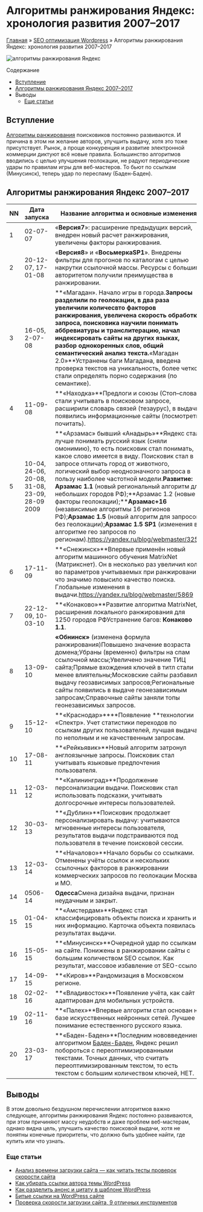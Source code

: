 # Алгоритмы ранжирования Яндекс: хронология развития 2007–2017

[Главная](https://www.wordpress-abc.ru/) » [SEO оптимизация Wordpress](https://www.wordpress-abc.ru/seo-wordpress) » Алгоритмы ранжирования Яндекс: хронология развития 2007–2017

![алгоритмы ранжирования Яндекс](https://www.wordpress-abc.ru/wp-content/uploads/2017/06/YAndeks-algoritmyi-2007-2017.png)

Содержание

- [Вступление](https://www.wordpress-abc.ru/seo-wordpress/algoritmyi-ranzhirovaniya-yandeks-hronologiya.html#i)
- [Алгоритмы ранжирования Яндекс 2007–2017](https://www.wordpress-abc.ru/seo-wordpress/algoritmyi-ranzhirovaniya-yandeks-hronologiya.html#__20072017)
- Выводы
  - [Еще статьи](https://www.wordpress-abc.ru/seo-wordpress/algoritmyi-ranzhirovaniya-yandeks-hronologiya.html#i-3)

## Вступление

[Алгоритмы ранжирования](https://www.wordpress-abc.ru/seo-nachinayushhim/obshhie-printsipyi-rabotyi-poiskovyih-sistem.html) поисковиков постоянно развиваются. И причина в этом ни желание авторов, улучшить выдачу, хотя это тоже присутствует. Рынок, а проще конкуренция и развитие электронной коммерции диктуют всё новые правила. Большинство алгоритмов вводились с целью улучшения геолокации, не радуют периодические удары по правилам игры для веб-мастеров. То бьют по ссылкам (Минусинск), теперь удар по переспаму (Баден-Баден).

## Алгоритмы ранжирования Яндекс 2007–2017

| NN   | Дата запуска                             | Название алгоритма и основные изменения  |
| ---- | ---------------------------------------- | ---------------------------------------- |
| 1    | 02-07-07                                 | «**Версия7**»: расширение предыдущих версий, внедрен новый расчет ранжирования, увеличены факторы ранжирования. |
| 2    | 20-12-07, 17-01-08                       | «**Версия8**» и «**ВосьмеркаSP1**». Внедрены фильтры для прогонов по каталогам с целью накрутки ссылочной массы.  Ресурсы с большим авторитетом получили преимущества в ранжировании. |
| 3    | 16-05, 2-07-08                           | **«Магадан». Начало игры в города.**Запросы разделили по геолокации, в два раза увеличили количесвто факторов ранжирования,  увеличена скорость обработки запроса, поисковика научили понимать аббревиатуры и транслитерацию, начал индексировать сайты на других языках, разбор однокоренных слов,  общий семантический анализ текста.**«Магадан 2.0»**Устранены баги Магадана, введена проверка текстов на уникальность, более четкое стали определять порно содержания (по семантике). |
| 4    | 11-09-08                                 | **«Находка»**Предлоги и союзы (Стоп–слова) стали учитывать в поисковом запросе, расширили словарь связей (тезаурус), в выдачи появились информационные сайты (посмотреть, почитать). |
| 5    | 10-04, 24-06, 20-08, 31-08, 23-09, 28-09 2009 | **«Арзамас»  бывший «Анадырь»**Яндекс стал лучше понимать русский язык (сняли омонимию), то есть поисковик стал понимать, какое слово имеется в виду. Поисковик стал в запросе отличать город от животного, логический выбор неоднозначного запроса в пользу наиболее частотной модели.**Развитие: Арзамас 1.1** (новый региональный алгоритм для небольших городов РФ);**Арзамас 1.2 (новые факторы геолокации);****Арзамас+16** (независимые алгоритмы 16 регионов РФ);**Арзамас 1.5** (новый алгоритм для запросов без геолокации);**Арзамас 1.5 SP1** (изменения в алгоритме гео запросов по регионам).https://yandex.ru/blog/webmaster/3255 |
| 6    | 17-11-09                                 | **«Снежинск»**Впервые применён новый алгоритм машинного обучения MatrixNet  (Матрикснет). Он в несколько раз увеличил кол-во параметров учитываемых при ранжировании, что значимо повысило качество поиска. Глобальные изменения в выдачи.https://yandex.ru/blog/webmaster/5869 |
| 7    | 22-12-09, 10-03-10                       | **«Конаково»**Развитие  алгоритма MatrixNet, расширения локального ранжирования для 1250 городов РФУстранение багов: **Конаково 1.1**. |
| 8    | 13-09-10                                 | **«Обнинск»** (изменена формула ранжирования)Повышено значение возраста домена;Убраны (временно) фильтры на спам ссылочной массы;Увеличено значение ТИЦ сайта;Прямые вхождения ключей в титл стали менее влиятельны;Московские сайты разбавили выдачу геозависимых запросов;Региональные сайты появились в выдаче геонезависимым запросам;Справочные сайты заняли топы геонезависимых запросов. |
| 9    | 15-12-10                                 | **«Краснодар»****Появление **технологии «Спектр».  Учет статистики переходов по ссылкам других пользователей, лучшая выдача по неполным и не качественным запросам. |
| 10   | 17-08-11                                 | **«Рейкьявик»**Новый алгоритм затронул англоязычные запросы. Поисковик стал учитывать языковые предпочтения пользователя. |
| 11   | 12-03-12                                 | **«Калининград»**Продолжение персонализации выдачи. Поисковик стал использовать подсказки, учитывать долгосрочные интересы пользователей. |
| 12   | 30-03-13                                 | **«Дублин»**Поисковик продолжает персонализировать выдачу: учитываются мгновенные интересы пользователя, результатов выдачи подстраиваются под пользователя в течение поисковой сессии. |
| 13   | 12-03-14                                 | **«Началово»**Начало борьбы со ссылками. Отменены учёты ссылок  и нескольких ссылочных факторов в ранжировании коммерческих запросов по геолокации Москва и МО. |
| 14   | 0506-14                                  | **Одесса**Смена дизайна выдачи, признан неудачным и закрыт. |
| 15   | 01-04-15                                 | **«Амстердам»**Яндекс стал классифицировать объекты поиска и хранить и о них информацию. Карточка объекта появилась в результатах выдачи. |
| 16   | 15-05-15                                 | **«Минусинск»**Очередной удар по ссылкам на сайте. Понижены в ранжировании сайты с большим количеством SEO ссылок. Как результат, массовое избавление от SEO-ссылок. |
| 17   | 14-09-15                                 | **«Киров»**Рандомизация в Московском регионе. |
| 18   | 02-02-16                                 | **«Владивосток»**Появление учёта, как сайт адаптирован для мобильных устройств. |
| 19   | 02-11-16                                 | **«Палех»**Впервые алгоритм стал основан на базе искусственных нейронных сетей. Лучшее понимание естественного русского языка. |
| 20   | 23-03-17                                 | **«Баден-Баден»**Последним нововведением алгоритмом [Баден-Баден](https://yandex.ru/blog/webmaster/baden-baden-novyy-algoritm-opredeleniya-pereoptimizirovannykh-tekstov), Яндекс решил побороться с переоптимизированными текстами.  Точных данных, что считать переоптимизированным текстом, то есть текстом с большим количеством ключей, НЕТ. |

## Выводы

В этом довольно бездушном перечислении алгоритмов важно следующее, алгоритмы ранжирования Яндекс постоянно развиваются, при этом причиняют массу неудобств и даже проблем веб-мастерам,  однако видна цель, улучшить качество поисковой выдачи, хотя не понятны конечные приоритеты, что должно быть удобнее найти, где купить или что узнать.

### Еще статьи

- [Анализ времени загрузки сайта — как читать тесты проверок скорости сайта](https://www.wordpress-abc.ru/seo-wordpress/analiz-vremeni-zagruzki-sayta.html)
- [Как убирать ссылки автора темы WordPress  ](https://www.wordpress-abc.ru/seo-wordpress/kak-ubirat-ssyilki-avtora-temy-wordpress.html)
- [Как разделить анонс и цитату  в шаблоне WordPress](https://www.wordpress-abc.ru/seo-wordpress/kak-razdelit-anons-i-tsitatu-v-shablone-wordpress.html)
- [Битые ссылки на WordPress сайте](https://www.wordpress-abc.ru/seo-wordpress/bityie-ssyilki-na-wordpress-sayte.html)
- [Проверка скорости загрузки сайта, 9 отличных инструментов](https://www.wordpress-abc.ru/seo-wordpress/proverka-skorosti-zagruzki-sayta-9-instrumentov.html)